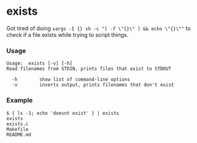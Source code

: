 # exists

Got tired of doing `xargs -I {} sh -c "[ -f \"{}\" ] && echo \"{}\""` to check if a file exists while trying to script things.

### Usage

```
Usage:	exists [-v] [-h]
Read filenames from STDIN, prints files that exist to STDOUT

  -h		show list of command-line options
  -v		inverts output, prints filenames that don't exist
```

### Example

```
$ { ls -1; echo 'doesnt exist' } | exists
exists
exists.c
Makefile
README.md
```
